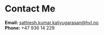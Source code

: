 ---
---

# Contact Me

<b>Email: </b> <a href="mailto:sathiesh.kumar.kaliyugarasan@hvl.no"> sathiesh.kumar.kaliyugarasan@hvl.no</a> 
</br> 
<b>Phone: </b> +47 936 14 229
